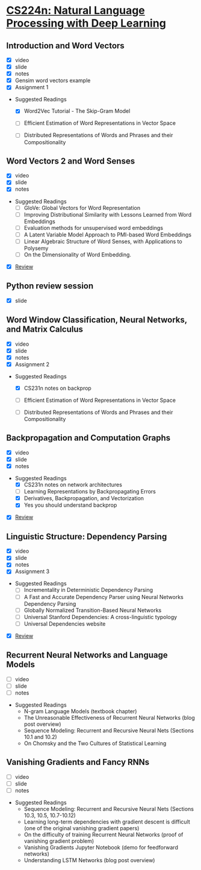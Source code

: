 # [CS224n: Natural Language Processing with Deep Learning](http://web.stanford.edu/class/cs224n/)


## Introduction and Word Vectors 
- [x] video 
- [x] slide
- [x] notes
- [x] Gensim word vectors example
- [x] Assignment 1
- Suggested Readings
    - [x] Word2Vec Tutorial - The Skip-Gram Model
    - [ ] Efficient Estimation of Word Representations in Vector Space
    - [ ] Distributed Representations of Words and Phrases and their Compositionality 


## Word Vectors 2 and Word Senses
- [x] video 
- [x] slide
- [x] notes
- Suggested Readings
    - [ ] GloVe: Global Vectors for Word Representation
    - [ ] Improving Distributional Similarity with Lessons Learned from Word Embeddings
    - [ ] Evaluation methods for unsupervised word embeddings
    - [ ] A Latent Variable Model Approach to PMI-based Word Embeddings
    - [ ] Linear Algebraic Structure of Word Senses, with Applications to Polysemy
    - [ ] On the Dimensionality of Word Embedding.
- [x] [Review](https://zhangruochi.com/Word-Vectors/2019/12/04/)

## Python review session 
- [x] slide

## Word Window Classification, Neural Networks, and Matrix Calculus 
- [x] video 
- [x] slide
- [x] notes
- [x] Assignment 2
- Suggested Readings
    - [x] CS231n notes on backprop
    - [ ] Efficient Estimation of Word Representations in Vector Space
    - [ ] Distributed Representations of Words and Phrases and their Compositionality 


## Backpropagation and Computation Graphs 
- [x] video 
- [x] slide
- [x] notes
- Suggested Readings
    - [x] CS231n notes on network architectures
    - [ ] Learning Representations by Backpropagating Errors
    - [x] Derivatives, Backpropagation, and Vectorization
    - [x] Yes you should understand backprop
- [x] [Review](https://zhangruochi.com/Computational-Graph/2019/12/06/)

## Linguistic Structure: Dependency Parsing 
- [x] video 
- [x] slide
- [x] notes
- [x] Assignment 3
- Suggested Readings
    - [ ] Incrementality in Deterministic Dependency Parsing
    - [ ] A Fast and Accurate Dependency Parser using Neural Networks Dependency Parsing
    - [ ] Globally Normalized Transition-Based Neural Networks
    - [ ] Universal Stanford Dependencies: A cross-linguistic typology
    - [ ] Universal Dependencies website
- [x] [Review](https://zhangruochi.com/Dependency-Parsing-and-Assignment3-of-CS224n/2019/12/10/)


## Recurrent Neural Networks and Language Models 
- [ ] video 
- [ ] slide
- [ ] notes
- Suggested Readings
    - N-gram Language Models (textbook chapter)
    - The Unreasonable Effectiveness of Recurrent Neural Networks (blog post overview)
    - Sequence Modeling: Recurrent and Recursive Neural Nets (Sections 10.1 and 10.2)
    - On Chomsky and the Two Cultures of Statistical Learning


## Vanishing Gradients and Fancy RNNs  
- [ ] video 
- [ ] slide
- [ ] notes
- Suggested Readings
    - Sequence Modeling: Recurrent and Recursive Neural Nets (Sections 10.3, 10.5, 10.7-10.12)
    - Learning long-term dependencies with gradient descent is difficult (one of the original vanishing gradient papers)
    - On the difficulty of training Recurrent Neural Networks (proof of vanishing gradient problem)
    - Vanishing Gradients Jupyter Notebook (demo for feedforward networks)
    - Understanding LSTM Networks (blog post overview)


    